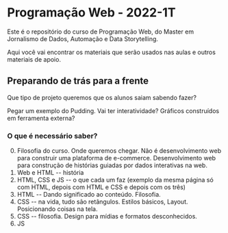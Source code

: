 # Programação Web - 2022-1T

Este é o repositório do curso de Programação Web, do Master em Jornalismo de Dados, Automação e Data Storytelling.

Aqui você vai encontrar os materiais que serão usados nas aulas e outros materiais de apoio.

## Preparando de trás para a frente

Que tipo de projeto queremos que os alunos saiam sabendo fazer?

Pegar um exemplo do Pudding. Vai ter interatividade? Gráficos construídos em ferramenta externa?

### O que é necessário saber?

0. Filosofia do curso. Onde queremos chegar. Não é desenvolvimento web para construir uma plataforma de e-commerce. Desenvolvimento web para construção de histórias guiadas por dados interativas na web.
1. Web e HTML -- história
2. HTML, CSS e JS -- o que cada um faz (exemplo da mesma página só com HTML, depois com HTML e CSS e depois com os três)
3. HTML -- Dando significado ao conteúdo. Filosofia.
4. CSS -- na vida, tudo são retângulos. Estilos básicos, Layout. Posicionando coisas na tela.
5. CSS -- filosofia. Design para mídias e formatos desconhecidos.
6. JS


